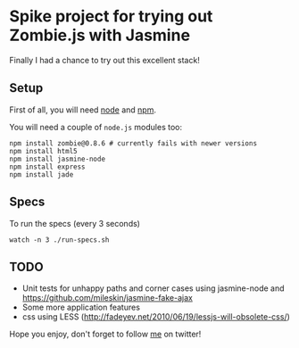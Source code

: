 Spike project for trying out Zombie.js with Jasmine
===================================================

Finally I had a chance to try out this excellent stack!

## Setup

First of all, you will need [node](http://nodejs.org/) and [npm](https://github.com/isaacs/npm).

You will need a couple of `node.js` modules too:

    npm install zombie@0.8.6 # currently fails with newer versions
    npm install html5
    npm install jasmine-node
    npm install express
    npm install jade

## Specs

To run the specs (every 3 seconds)

    watch -n 3 ./run-specs.sh

## TODO

* Unit tests for unhappy paths and corner cases using jasmine-node and https://github.com/mileskin/jasmine-fake-ajax
* Some more application features
* css using LESS (http://fadeyev.net/2010/06/19/lessjs-will-obsolete-css/)

Hope you enjoy, don't forget to follow [me](http://twitter.com/mileskin) on twitter!

